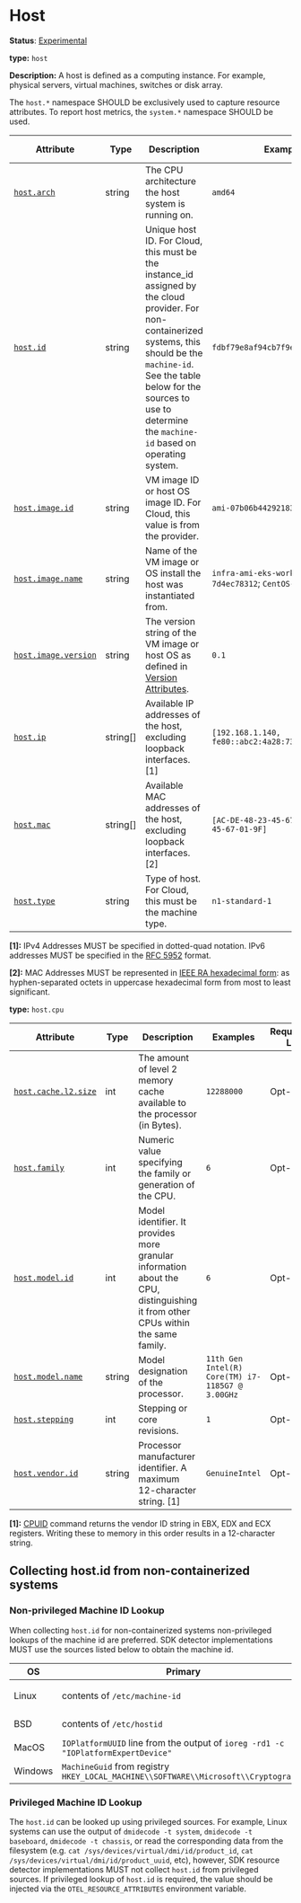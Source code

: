 # Host

**Status**: [Experimental][DocumentStatus]

**type:** `host`

**Description:** A host is defined as a computing instance. For example, physical servers, virtual machines, switches or disk array.

The `host.*` namespace SHOULD be exclusively used to capture resource attributes.
To report host metrics, the `system.*` namespace SHOULD be used.

<!-- semconv host -->
| Attribute  | Type | Description  | Examples  | Requirement Level |
|---|---|---|---|---|
| [`host.arch`](../attributes-registry/host.md) | string | The CPU architecture the host system is running on. | `amd64` | Recommended |
| [`host.id`](../attributes-registry/host.md) | string | Unique host ID. For Cloud, this must be the instance_id assigned by the cloud provider. For non-containerized systems, this should be the `machine-id`. See the table below for the sources to use to determine the `machine-id` based on operating system. | `fdbf79e8af94cb7f9e8df36789187052` | Recommended |
| [`host.image.id`](../attributes-registry/host.md) | string | VM image ID or host OS image ID. For Cloud, this value is from the provider. | `ami-07b06b442921831e5` | Recommended |
| [`host.image.name`](../attributes-registry/host.md) | string | Name of the VM image or OS install the host was instantiated from. | `infra-ami-eks-worker-node-7d4ec78312`; `CentOS-8-x86_64-1905` | Recommended |
| [`host.image.version`](../attributes-registry/host.md) | string | The version string of the VM image or host OS as defined in [Version Attributes](README.md#version-attributes). | `0.1` | Recommended |
| [`host.ip`](../attributes-registry/host.md) | string[] | Available IP addresses of the host, excluding loopback interfaces. [1] | `[192.168.1.140, fe80::abc2:4a28:737a:609e]` | Recommended |
| [`host.mac`](../attributes-registry/host.md) | string[] | Available MAC addresses of the host, excluding loopback interfaces. [2] | `[AC-DE-48-23-45-67, AC-DE-48-23-45-67-01-9F]` | Recommended |
| [`host.type`](../attributes-registry/host.md) | string | Type of host. For Cloud, this must be the machine type. | `n1-standard-1` | Recommended |

**[1]:** IPv4 Addresses MUST be specified in dotted-quad notation. IPv6 addresses MUST be specified in the [RFC 5952](https://www.rfc-editor.org/rfc/rfc5952.html) format.

**[2]:** MAC Addresses MUST be represented in [IEEE RA hexadecimal form](https://standards.ieee.org/wp-content/uploads/import/documents/tutorials/eui.pdf): as hyphen-separated octets in uppercase hexadecimal form from most to least significant.
<!-- endsemconv -->

**type:** `host.cpu`

<!-- semconv host.cpu -->
| Attribute  | Type | Description  | Examples  | Requirement Level |
|---|---|---|---|---|
| [`host.cache.l2.size`](../attributes-registry/host.md) | int | The amount of level 2 memory cache available to the processor (in Bytes). | `12288000` | Opt-In |
| [`host.family`](../attributes-registry/host.md) | int | Numeric value specifying the family or generation of the CPU. | `6` | Opt-In |
| [`host.model.id`](../attributes-registry/host.md) | int | Model identifier. It provides more granular information about the CPU, distinguishing it from other CPUs within the same family. | `6` | Opt-In |
| [`host.model.name`](../attributes-registry/host.md) | string | Model designation of the processor. | `11th Gen Intel(R) Core(TM) i7-1185G7 @ 3.00GHz` | Opt-In |
| [`host.stepping`](../attributes-registry/host.md) | int | Stepping or core revisions. | `1` | Opt-In |
| [`host.vendor.id`](../attributes-registry/host.md) | string | Processor manufacturer identifier. A maximum 12-character string. [1] | `GenuineIntel` | Opt-In |

**[1]:** [CPUID](https://wiki.osdev.org/CPUID) command returns the vendor ID string in EBX, EDX and ECX registers. Writing these to memory in this order results in a 12-character string.
<!-- endsemconv -->

## Collecting host.id from non-containerized systems

### Non-privileged Machine ID Lookup

When collecting `host.id` for non-containerized systems non-privileged lookups
of the machine id are preferred. SDK detector implementations MUST use the
sources listed below to obtain the machine id.

| OS      | Primary                                                                             | Fallback                               |
|---------|-------------------------------------------------------------------------------------|----------------------------------------|
| Linux   | contents of `/etc/machine-id`                                                       | contents of `/var/lib/dbus/machine-id` |
| BSD     | contents of `/etc/hostid`                                                           | output of `kenv -q smbios.system.uuid` |
| MacOS   | `IOPlatformUUID` line from the output of `ioreg -rd1 -c "IOPlatformExpertDevice"`   | -                                      |
| Windows | `MachineGuid` from registry `HKEY_LOCAL_MACHINE\\SOFTWARE\\Microsoft\\Cryptography` | -                                      |

### Privileged Machine ID Lookup

The `host.id` can be looked up using privileged sources. For example, Linux
systems can use the output of `dmidecode -t system`, `dmidecode -t baseboard`,
`dmidecode -t chassis`, or read the corresponding data from the filesystem
(e.g. `cat /sys/devices/virtual/dmi/id/product_id`,
`cat /sys/devices/virtual/dmi/id/product_uuid`, etc), however, SDK resource
detector implementations MUST not collect `host.id` from privileged sources. If
privileged lookup of `host.id` is required, the value should be injected via the
`OTEL_RESOURCE_ATTRIBUTES` environment variable.

[DocumentStatus]: https://github.com/open-telemetry/opentelemetry-specification/tree/v1.26.0/specification/document-status.md
